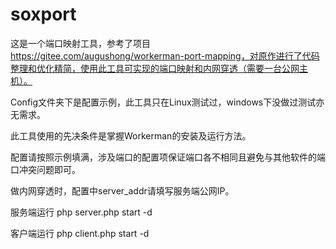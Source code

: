 ﻿# soxport

这是一个端口映射工具，参考了项目 https://gitee.com/augushong/workerman-port-mapping，对原作进行了代码整理和优化精简，使用此工具可实现的端口映射和内网穿透（需要一台公网主机）。

Config文件夹下是配置示例，此工具只在Linux测试过，windows下没做过测试亦无需求。

此工具使用的先决条件是掌握Workerman的安装及运行方法。

配置请按照示例填满，涉及端口的配置项保证端口各不相同且避免与其他软件的端口冲突问题即可。

做内网穿透时，配置中server_addr请填写服务端公网IP。

服务端运行 php server.php start -d

客户端运行 php client.php start -d